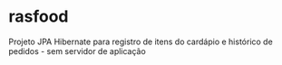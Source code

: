 # rasfood
Projeto JPA Hibernate para registro de itens do cardápio e histórico de pedidos - sem servidor de aplicação
